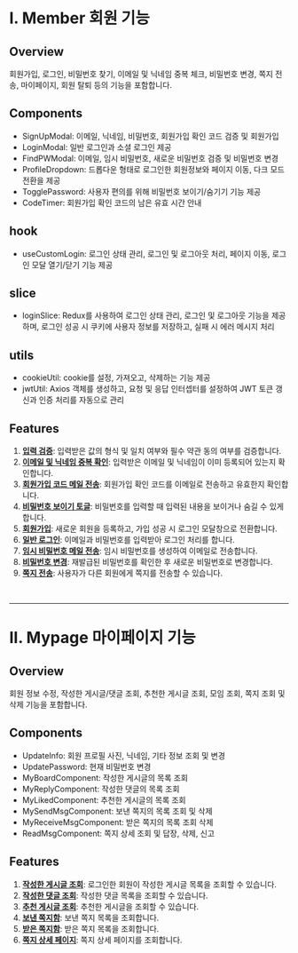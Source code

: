 # I. Member 회원 기능

## Overview
회원가입, 로그인, 비밀번호 찾기, 이메일 및 닉네임 중복 체크, 비밀번호 변경, 쪽지 전송, 마이페이지, 회원 탈퇴 등의 기능을 포함합니다.

## Components
- SignUpModal: 이메일, 닉네임, 비밀번호, 회원가입 확인 코드 검증 및 회원가입
- LoginModal: 일반 로그인과 소셜 로그인 제공
- FindPWModal: 이메일, 임시 비밀번호, 새로운 비밀번호 검증 및 비밀번호 변경
- ProfileDropdown: 드롭다운 형태로 로그인한 회원정보와 페이지 이동, 다크 모드 전환을 제공
- TogglePassword: 사용자 편의를 위해 비밀번호 보이기/숨기기 기능 제공
- CodeTimer: 회원가입 확인 코드의 남은 유효 시간 안내

## hook
- useCustomLogin: 로그인 상태 관리, 로그인 및 로그아웃 처리, 페이지 이동, 로그인 모달 열기/닫기 기능 제공

## slice
- loginSlice: Redux를 사용하여 로그인 상태 관리, 로그인 및 로그아웃 기능을 제공하며, 로그인 성공 시 쿠키에 사용자 정보를 저장하고, 실패 시 에러 메시지 처리

## utils
- cookieUtil: cookie를 설정, 가져오고, 삭제하는 기능 제공
- jwtUtil: Axios 객체를 생성하고, 요청 및 응답 인터셉터를 설정하여 JWT 토큰 갱신과 인증 처리를 자동으로 관리

## Features
1. <a href="https://github.com/LuckyVickys/woosan-front/blob/main/Readme.assets/member/signup.md">**입력 검증**</a>: 입력받은 값의 형식 및 일치 여부와 필수 약관 동의 여부를 검증합니다.
2. <a href="https://github.com/LuckyVickys/woosan-front/blob/main/Readme.assets/member/signup.md">**이메일 및 닉네임 중복 확인**</a>: 입력받은 이메일 및 닉네임이 이미 등록되어 있는지 확인합니다.
3. <a href="https://github.com/LuckyVickys/woosan-front/blob/main/Readme.assets/member/signup.md">**회원가입 코드 메일 전송**</a>: 회원가입 확인 코드를 이메일로 전송하고 유효한지 확인합니다.
4. <a href="https://github.com/LuckyVickys/woosan-front/blob/main/Readme.assets/member/signup.md">**비밀번호 보이기 토글**</a>: 비밀번호를 입력할 때 입력된 내용을 보이거나 숨길 수 있게 합니다.
5. <a href="https://github.com/LuckyVickys/woosan-front/blob/main/Readme.assets/member/signup.md">**회원가입**</a>: 새로운 회원을 등록하고, 가입 성공 시 로그인 모달창으로 전환합니다.
6. <a href="https://github.com/LuckyVickys/woosan-front/blob/main/Readme.assets/member/login.md">**일반 로그인**</a>: 이메일과 비밀번호를 입력받아 로그인 처리를 합니다.
7. <a href="https://github.com/LuckyVickys/woosan-front/blob/main/Readme.assets/member/UpdatePw.md">**임시 비밀번호 메일 전송**</a>: 임시 비밀번호를 생성하여 이메일로 전송합니다.
8. <a href="https://github.com/LuckyVickys/woosan-front/blob/main/Readme.assets/member/UpdatePw.md">**비밀번호 변경**</a>: 재발급된 비밀번호를 확인한 후 새로운 비밀번호로 변경합니다.
9. <a href="https://github.com/LuckyVickys/woosan-front/blob/main/Readme.assets/member/message.md">**쪽지 전송**</a>: 사용자가 다른 회원에게 쪽지를 전송할 수 있습니다.
<br>

---

# II. Mypage 마이페이지 기능

## Overview
회원 정보 수정, 작성한 게시글/댓글 조회, 추천한 게시글 조회, 모임 조회, 쪽지 조회 및 삭제 기능을 포함합니다.

## Components
- UpdateInfo: 회원 프로필 사진, 닉네임, 기타 정보 조회 및 변경
- UpdatePassword: 현재 비밀번호 변경
- MyBoardComponent: 작성한 게시글의 목록 조회
- MyReplyComponent: 작성한 댓글의 목록 조회
- MyLikedComponent: 추천한 게시글의 목록 조회
- MySendMsgComponent: 보낸 쪽지의 목록 조회 및 삭제 
- MyReceiveMsgComponent: 받은 쪽지의 목록 조회 삭제
- ReadMsgComponent: 쪽지 상세 조회 및 답장, 삭제, 신고

## Features
1. <a href="https://github.com/LuckyVickys/woosan-front/blob/main/Readme.assets/member/myPage.md">**작성한 게시글 조회**</a>: 로그인한 회원이 작성한 게시글 목록을 조회할 수 있습니다.
2. <a href="https://github.com/LuckyVickys/woosan-front/blob/main/Readme.assets/member/myPage.md">**작성한 댓글 조회**</a>: 작성한 댓글 목록을 조회할 수 있습니다.
3. <a href="https://github.com/LuckyVickys/woosan-front/blob/main/Readme.assets/member/myPage.md">**추천 게시글 조회**</a>: 추천한 게시글을 조회할 수 있습니다.
4. <a href="https://github.com/LuckyVickys/woosan-front/blob/main/Readme.assets/member/myPage.md">**보낸 쪽지함**</a>: 보낸 쪽지 목록을 조회합니다.
5. <a href="https://github.com/LuckyVickys/woosan-front/blob/main/Readme.assets/member/myPage.md">**받은 쪽지함**</a>: 받은 쪽지 목록을 조회합니다.
8. <a href="https://github.com/LuckyVickys/woosan-front/blob/main/Readme.assets/member/myPage.md">**쪽지 상세 페이지**</a>: 쪽지 상세 페이지를 조회합니다.
